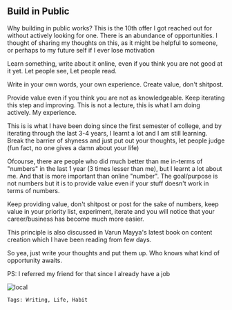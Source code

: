 ## Build in Public

Why building in public works? This is the 10th offer I got reached out for without actively looking for one. There is an abundance of opportunities. I thought of sharing my thoughts on this, as it might be helpful to someone, or perhaps to my future self if I ever lose motivation

Learn something, write about it online, even if you think you are not good at it yet. Let people see, Let people read. 

Write in your own words, your own experience. Create value, don't shitpost. 

Provide value even if you think you are not as knowledgeable. Keep iterating this step and improving. This is not a lecture, this is what I am doing actively. My experience. 

This is is what I have been doing since the first semester of college, and by iterating through the last 3-4 years, I learnt a lot and I am still learning. Break the barrier of shyness and just put out your thoughts, let people judge (fun fact, no one gives a damn about your life)

Ofcourse, there are people who did much better than me in-terms of "numbers" in the last 1 year (3 times lesser than me), but I learnt a lot about me. And that is more important than online "number". The goal/purpose is not numbers but it is to provide value even if your stuff doesn't work in terms of numbers. 

Keep providing value, don't shitpost or post for the sake of numbers, keep value in your priority list, experiment, iterate and you will notice that your career/business has become much more easier. 

This principle is also discussed in Varun Mayya's latest book on content creation which I have been reading from few days.

So yea, just write your thoughts and put them up. Who knows what kind of opportunity awaits.

PS: I referred my friend for that since I already have a job


![local](/articleimages/bip.png)


`Tags: Writing, Life, Habit`

